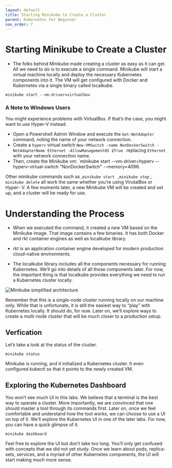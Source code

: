 ```yaml
---
layout: default
title: Starting Minikube to Create a Cluster 
parent: Kubernetes For Beginner
nav_order: 7
---
```


# Starting Minikube to Create a Cluster 

- The folks behind Minikube made creating a cluster as easy as it can get. All we need to do is to execute a single command. Minikube will start a virtual machine locally and deploy the necessary Kubernetes components into it. The VM will get configured with Docker and Kubernetes via a single binary called localkube.

```
minikube start --vm-driver=virtualbox

```
### A Note to Windows Users 

You might experience problems with VirtualBox. If that’s the case, you might
want to use Hyper-V instead.

- Open a Powershell Admin Window and execute the `Get-NetAdapter` command, noting the name of your network connection.
- Create a `hyperv` virtual switch `New-VMSwitch -name NonDockerSwitch -NetAdapterName Ethernet -AllowManagementOS $True ` replacing `Ethernet`
  with your network connection name.
- Then, create the Minikube vm: `minikube start --vm-driver=hyperv --hyperv-virtual-switch "NonDockerSwitch" --memory=4096.

Other minikube commands such as ,`minikube start ` ,`minikube stop` ,` minikube delete` all work the same whether you’re using VirutalBox or Hyper-
V.
A few moments later, a new Minikube VM will be created and set up, and a
cluster will be ready for use.

# Understanding the Process 

- When we executed the command, it created a new VM based on the Minikube image. That image contains a few binaries. 
It has both Docker and rkt container engines as well as localkube library.

- rkt is an application container engine developed for modern production cloud-native environments.

- The localkube library includes all the components necessary for running Kubernetes. We’ll go into details of all those components later. For now, the important thing is that localkube provides everything we need to run a Kubernetes cluster locally.

![Minikube simplified architecture](https://raw.githubusercontent.com/sangam14/ContainerLabs/master/img/minikube-internal.png)

Remember that this is a single-node cluster running locally on our machine only. While that is unfortunate, it is still the easiest way to “play” with Kubernetes locally. It should do, for now. Later on, we’ll explore ways to create a multi-node cluster that will be much closer to a production setup.

## Verfication 
Let’s take a look at the status of the cluster.
```
minikube status  
```
Minikube is running, and it initialized a Kubernetes cluster. It even configured kubectl so that it points to the newly created VM.

## Exploring the Kubernetes Dashboard 

You won’t see much UI in this labs. We believe that a terminal is the best way to operate a cluster. More importantly, we are convinced that one should master a tool through its commands first. Later on, once we feel comfortable and understand how the tool works, we can choose to use a UI on top of it. We’ll explore the Kubernetes UI in one of the later labs. For now, you can have a quick glimpse of it.

```
minikube dashboard

```
Feel free to explore the UI but don’t take too long. You’ll only get confused with concepts that we did not yet study. Once we learn about pods, replica- sets, services, and a myriad of other Kubernetes components, the UI will start making much more sense.



